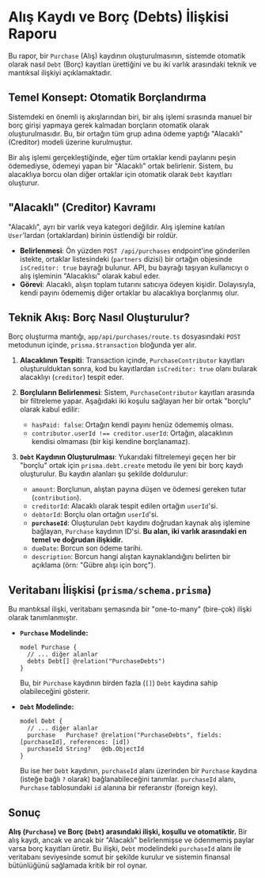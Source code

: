 # Alış Kaydı ve Borç (Debts) İlişkisi Raporu

Bu rapor, bir `Purchase` (Alış) kaydının oluşturulmasının, sistemde otomatik olarak nasıl `Debt` (Borç) kayıtları ürettiğini ve bu iki varlık arasındaki teknik ve mantıksal ilişkiyi açıklamaktadır.

## Temel Konsept: Otomatik Borçlandırma

Sistemdeki en önemli iş akışlarından biri, bir alış işlemi sırasında manuel bir borç girişi yapmaya gerek kalmadan borçların otomatik olarak oluşturulmasıdır. Bu, bir ortağın tüm grup adına ödeme yaptığı "Alacaklı" (Creditor) modeli üzerine kurulmuştur.

Bir alış işlemi gerçekleştiğinde, eğer tüm ortaklar kendi paylarını peşin ödemediyse, ödemeyi yapan bir "Alacaklı" ortak belirlenir. Sistem, bu alacaklıya borcu olan diğer ortaklar için otomatik olarak `Debt` kayıtları oluşturur.

## "Alacaklı" (Creditor) Kavramı

"Alacaklı", ayrı bir varlık veya kategori değildir. Alış işlemine katılan `User`'lardan (ortaklardan) birinin üstlendiği bir roldür.

-   **Belirlenmesi**: Ön yüzden `POST /api/purchases` endpoint'ine gönderilen istekte, ortaklar listesindeki (`partners` dizisi) bir ortağın objesinde `isCreditor: true` bayrağı bulunur. API, bu bayrağı taşıyan kullanıcıyı o alış işleminin "Alacaklısı" olarak kabul eder.
-   **Görevi**: Alacaklı, alışın toplam tutarını satıcıya ödeyen kişidir. Dolayısıyla, kendi payını ödememiş diğer ortaklar bu alacaklıya borçlanmış olur.

## Teknik Akış: Borç Nasıl Oluşturulur?

Borç oluşturma mantığı, `app/api/purchases/route.ts` dosyasındaki `POST` metodunun içinde, `prisma.$transaction` bloğunda yer alır.

1.  **Alacaklının Tespiti**: Transaction içinde, `PurchaseContributor` kayıtları oluşturulduktan sonra, kod bu kayıtlardan `isCreditor: true` olanı bularak alacaklıyı (`creditor`) tespit eder.

2.  **Borçluların Belirlenmesi**: Sistem, `PurchaseContributor` kayıtları arasında bir filtreleme yapar. Aşağıdaki iki koşulu sağlayan her bir ortak "borçlu" olarak kabul edilir:
    -   `hasPaid: false`: Ortağın kendi payını henüz ödememiş olması.
    -   `contributor.userId !== creditor.userId`: Ortağın, alacaklının kendisi olmaması (bir kişi kendine borçlanamaz).

3.  **`Debt` Kaydının Oluşturulması**: Yukarıdaki filtrelemeyi geçen her bir "borçlu" ortak için `prisma.debt.create` metodu ile yeni bir borç kaydı oluşturulur. Bu kaydın alanları şu şekilde doldurulur:
    -   `amount`: Borçlunun, alıştan payına düşen ve ödemesi gereken tutar (`contribution`).
    -   `creditorId`: Alacaklı olarak tespit edilen ortağın `userId`'si.
    -   `debtorId`: Borçlu olan ortağın `userId`'si.
    -   **`purchaseId`**: Oluşturulan `Debt` kaydını doğrudan kaynak alış işlemine bağlayan, `Purchase` kaydının ID'si. **Bu alan, iki varlık arasındaki en temel ve doğrudan ilişkidir.**
    -   `dueDate`: Borcun son ödeme tarihi.
    -   `description`: Borcun hangi alıştan kaynaklandığını belirten bir açıklama (örn: "Gübre alışı için borç").

## Veritabanı İlişkisi (`prisma/schema.prisma`)

Bu mantıksal ilişki, veritabanı şemasında bir "one-to-many" (bire-çok) ilişki olarak tanımlanmıştır.

-   **`Purchase` Modelinde:**
    ```prisma
    model Purchase {
      // ... diğer alanlar
      debts Debt[] @relation("PurchaseDebts")
    }
    ```
    Bu, bir `Purchase` kaydının birden fazla (`[]`) `Debt` kaydına sahip olabileceğini gösterir.

-   **`Debt` Modelinde:**
    ```prisma
    model Debt {
      // ... diğer alanlar
      purchase   Purchase? @relation("PurchaseDebts", fields: [purchaseId], references: [id])
      purchaseId String?   @db.ObjectId
    }
    ```
    Bu ise her `Debt` kaydının, `purchaseId` alanı üzerinden bir `Purchase` kaydına (isteğe bağlı `?` olarak) bağlanabileceğini tanımlar. `purchaseId` alanı, `Purchase` tablosundaki `id` alanına bir referanstır (foreign key).

## Sonuç

**Alış (`Purchase`) ve Borç (`Debt`) arasındaki ilişki, koşullu ve otomatiktir.** Bir alış kaydı, ancak ve ancak bir "Alacaklı" belirlenmişse ve ödenmemiş paylar varsa borç kayıtları üretir. Bu ilişki, `Debt` modelindeki `purchaseId` alanı ile veritabanı seviyesinde somut bir şekilde kurulur ve sistemin finansal bütünlüğünü sağlamada kritik bir rol oynar.
